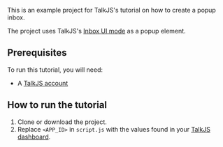 This is an example project for TalkJS's tutorial on how to create a popup inbox.

The project uses TalkJS's [Inbox UI mode](https://talkjs.com/docs/Features/Chat_UI_Modes/The_Inbox/) as a popup element.

## Prerequisites

To run this tutorial, you will need:

- A [TalkJS account](https://talkjs.com/dashboard/login)

## How to run the tutorial

1. Clone or download the project.
2. Replace `<APP_ID>` in `script.js` with the values found in your [TalkJS dashboard](https://talkjs.com/dashboard/login).